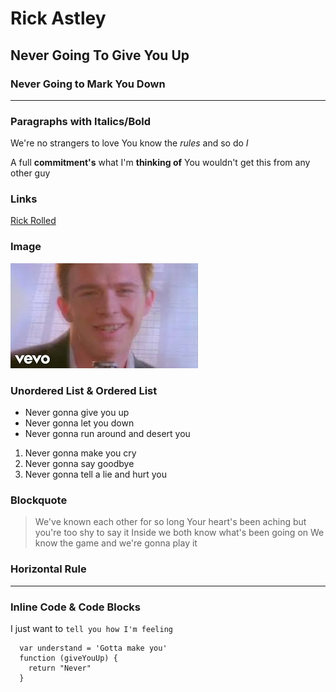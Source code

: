 # Rick Astley
## Never Going To Give You Up
### Never Going to Mark You Down
- - -

### Paragraphs with Italics/Bold
We're no strangers to love
You know the *rules* and so do _I_


A full **commitment's** what I'm __thinking of__
You wouldn't get this from any other guy

### Links
[Rick Rolled](https://www.youtube.com/watch?v=dQw4w9WgXcQ)

### Image
![Rick Rolling](img/rickastley.jpeg)

### Unordered List & Ordered List
- Never gonna give you up
- Never gonna let you down
- Never gonna run around and desert you

1. Never gonna make you cry
2. Never gonna say goodbye
3. Never gonna tell a lie and hurt you

### Blockquote
> We've known each other for so long
> Your heart's been aching but you're too shy to say it
> Inside we both know what's been going on
> We know the game and we're gonna play it

### Horizontal Rule
***

### Inline Code & Code Blocks
I just want to `tell you how I'm feeling`

```
  var understand = 'Gotta make you'
  function (giveYouUp) {
    return "Never"
  }
```
